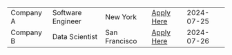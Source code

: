 <!DOCTYPE html>
<html>
<head>
    <title>Internships</title>
</head>
<body>
    <table>
        <tbody>
            <tr>
                <td>Company A</td>
                <td>Software Engineer</td>
                <td>New York</td>
                <td><a href="https://example.com/job1">Apply Here</a></td>
                <td>2024-07-25</td>
            </tr>
            <tr>
                <td>Company B</td>
                <td>Data Scientist</td>
                <td>San Francisco</td>
                <td><a href="https://example.com/job2">Apply Here</a></td>
                <td>2024-07-26</td>
            </tr>
        </tbody>
    </table>
</body>
</html>
